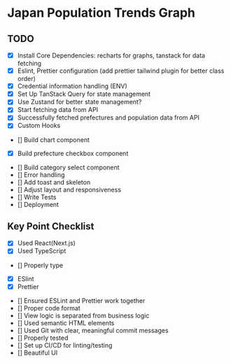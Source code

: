 # Japan Population Trends Graph

## TODO

- [x] Install Core Dependencies: recharts for graphs, tanstack for data fetching
- [x] Eslint, Prettier configuration (add prettier tailwind plugin for better class order)
- [x] Credential information handling (ENV)
- [x] Set Up TanStack Query for state management
- [x] Use Zustand for better state management?
- [x] Start fetching data from API
- [x] Successfully fetched prefectures and population data from API
- [x] Custom Hooks
- [] Build chart component
- [x] Build prefecture checkbox component
- [] Build category select component
- [] Error handling
- [] Add toast and skeleton
- [] Adjust layout and responsiveness
- [] Write Tests
- [] Deployment

## Key Point Checklist

- [x] Used React(Next.js)
- [x] Used TypeScript
- [] Properly type
- [x] ESlint
- [x] Prettier
- [] Ensured ESLint and Prettier work together
- [] Proper code format
- [] View logic is separated from business logic
- [] Used semantic HTML elements
- [] Used Git with clear, meaningful commit messages
- [] Properly tested
- [] Set up CI/CD for linting/testing
- [] Beautiful UI
